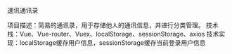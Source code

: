 速讯通讯录

项目描述：简易的通讯录，用于存储他人的通讯信息，并进行分类管理。
技术栈：Vue、Vue-router、Vuex、localStorage、sessionStorage、axios
技术实现：localStorage缓存用户信息，sessionStorage缓存当前登录用户信息
